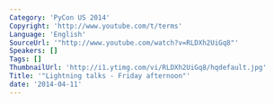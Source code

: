 ```yaml
---
Category: 'PyCon US 2014'
Copyright: 'http://www.youtube.com/t/terms'
Language: 'English'
SourceUrl: '"http://www.youtube.com/watch?v=RLDXh2UiGq8"'
Speakers: []
Tags: []
ThumbnailUrl: 'http://i1.ytimg.com/vi/RLDXh2UiGq8/hqdefault.jpg'
Title: '"Lightning talks - Friday afternoon"'
date: '2014-04-11'
---
```


